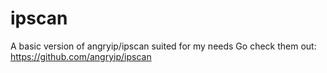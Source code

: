 # ipscan
A basic version of angryip/ipscan suited for my needs
Go check them out: https://github.com/angryip/ipscan
